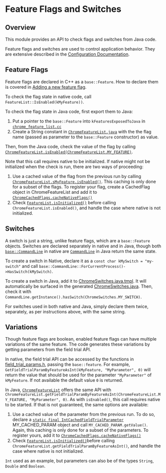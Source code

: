 # Feature Flags and Switches

## Overview

This module provides an API to check flags and switches from Java code.

Feature flags and switches are used to control application behavior. They are
extensive described in the
[Configuration Documentation](https://chromium.googlesource.com/chromium/src/+/refs/heads/main/docs/configuration.md).

## Feature Flags

Feature flags are declared in C++ as a `base::Feature`. How to declare them is
covered in
[Adding a new feature flag](https://chromium.googlesource.com/chromium/src/+/refs/heads/main/docs/how_to_add_your_feature_flag.md).

To check the flag state in native code, call
`FeatureList::IsEnabled(kMyFeature))`.

To check the flag state in Java code, first export them to Java:

1.  Put a pointer to the `base::Feature` into `kFeaturesExposedToJava` in
    [`chrome_feature_list.cc`](https://cs.chromium.org/chromium/src/chrome/browser/flags/android/chrome_feature_list.cc)
2.  Create a String constant in
    [`ChromeFeatureList.java`](https://cs.chromium.org/chromium/src/chrome/browser/flags/android/java/src/org/chromium/chrome/browser/flags/ChromeFeatureList.java)
    with the the flag name (passed as parameter to the `base::Feature`
    constructor) as value.

Then, from the Java code, check the value of the flag by calling
[`ChromeFeatureList.isEnabled(ChromeFeatureList.MY_FEATURE)`](https://cs.chromium.org/chromium/src/chrome/browser/flags/android/java/src/org/chromium/chrome/browser/flags/ChromeFeatureList.java).

Note that this call requires native to be initialized. If native might not be
initialized when the check is run, there are two ways of proceeding:

1.  Use a cached value of the flag from the previous run by calling
    [`ChromeFeatureList.sMyFeature.isEnabled()`](https://cs.chromium.org/chromium/src/chrome/browser/flags/android/java/src/org/chromium/chrome/browser/flags/CachedFlag.java).
    This caching is only done for a subset of the flags. To register your flag,
    create a CachedFlag object in ChromeFeatureList and add it to
    [`ChromeCachedFlags.cacheNativeFlags()`](https://cs.chromium.org/chromium/src/chrome/android/java/src/org/chromium/chrome/browser/app/flags/ChromeCachedFlags.java)
2.  Check
    [`FeatureList.isInitialized()`](https://cs.chromium.org/chromium/src/base/android/java/src/org/chromium/base/FeatureList.java)
    before calling `ChromeFeatureList.isEnabled()`, and handle the case where
    native is not initialized.

## Switches

A switch is just a string, unlike feature flags, which are a `base::Feature`
objects. Switches are declared separately in native and in Java, though both
[`base::CommandLine`](https://cs.chromium.org/chromium/src/base/command_line.h)
in native are
[`CommandLine`](https://cs.chromium.org/chromium/src/base/android/java/src/org/chromium/base/CommandLine.java)
in Java return the same state.

To create a switch in Native, declare it as a `const char kMySwitch =
"my-switch"` and call
`base::CommandLine::ForCurrentProcess()->HasSwitch(kMySwitch)`.

To create a switch in Java, add it to
[ChromeSwitches.java.tmpl](https://cs.chromium.org/chromium/src/chrome/browser/flags/android/java_templates/ChromeSwitches.java.tmpl).
It will automatically be surfaced in the generated
[ChromeSwitches.java](https://cs.chromium.org/chromium/src/out/android-Debug/gen/chrome/browser/flags/java/generated_java/input_srcjars/org/chromium/chrome/browser/flags/ChromeSwitches.java?q=DISABLE_FULLSCREEN&dr=CSs).
Then, check it with
`CommandLine.getInstance().hasSwitch(ChromeSwitches.MY_SWITCH)`.

For switches used in both native and Java, simply declare them twice,
separately, as per instructions above, with the same string.

## Variations

Though feature flags are boolean, enabled feature flags can have multiple
variations of the same feature. The code generates these variations by getting
parameters from the field trial API.

In native, the field trial API can be accessed by the functions in
[field_trial_params.h](https://cs.chromium.org/chromium/src/base/metrics/field_trial_params.h),
passing the `base::feature`. For example,
`GetFieldTrialParamByFeatureAsInt(kMyFeature, "MyParameter", 0)` will return the
value that should be used for the parameter `"MyParameter"` of `kMyFeature`. If
not available the default value `0` is returned.

In Java,
[`ChromeFeatureList`](https://cs.chromium.org/chromium/src/chrome/browser/flags/android/java/src/org/chromium/chrome/browser/flags/ChromeFeatureList.java)
offers the same API with
`ChromeFeatureList.getFieldTrialParamByFeatureAsInt(ChromeFeatureList.MY_FEATURE,
"MyParameter", 0)`. As with `isEnabled()`, this call requires native to be
started. If that is not guaranteed, the same options are available:

1.  Use a cached value of the parameter from the previous run. To do so, declare
    a
    [`static final IntCachedFieldTrialParameter`](https://cs.chromium.org/chromium/src/chrome/browser/flags/android/java/src/org/chromium/chrome/browser/flags/IntCachedFieldTrialParameter.java)
    MY_CACHED_PARAM object and call `MY_CACHED_PARAM.getValue()`. Again, this
    caching is only done for a subset of the parameters. To register yours, add
    it to
    [`ChromeCachedFlags.cacheNativeFlags()`](https://cs.chromium.org/chromium/src/chrome/android/java/src/org/chromium/chrome/browser/app/flags/ChromeCachedFlags.java)
2.  Check
    [`FeatureList.isInitialized()`](https://cs.chromium.org/chromium/src/base/android/java/src/org/chromium/base/FeatureList.java)before
    calling `ChromeFeatureList.getFieldTrialParamByFeatureAsInt()`, and handle
    the case where native is not initialized.

`Int` used as an example, but parameters can also be of the types `String`,
`Double` and `Boolean`.
